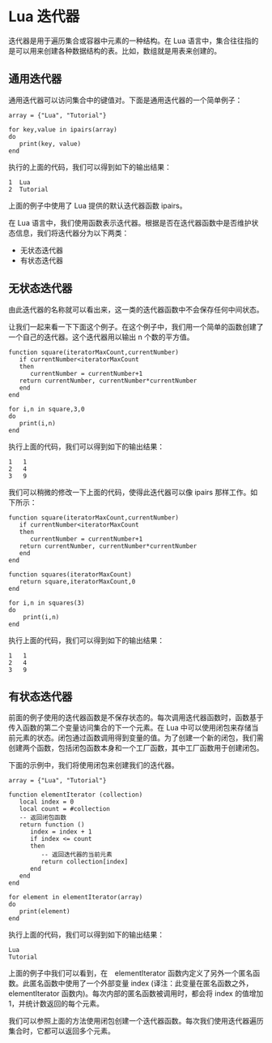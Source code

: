 # Lua 迭代器  

迭代器是用于遍历集合或容器中元素的一种结构。在 Lua 语言中，集合往往指的是可以用来创建各种数据结构的表。比如，数组就是用表来创建的。  

## 通用迭代器  

通用迭代器可以访问集合中的键值对。下面是通用迭代器的一个简单例子：  

```
array = {"Lua", "Tutorial"}

for key,value in ipairs(array) 
do
   print(key, value)
end
```  

执行的上面的代码，我们可以得到如下的输出结果：  

```
1  Lua
2  Tutorial
```  

上面的例子中使用了 Lua 提供的默认迭代器函数 ipairs。 
 
在 Lua 语言中，我们使用函数表示迭代器。根据是否在迭代器函数中是否维护状态信息，我们将迭代器分为以下两类：  

<ul>
	<li>无状态迭代器</li>  
	<li>有状态迭代器</li>
</ul>  

## 无状态迭代器  

由此迭代器的名称就可以看出来，这一类的迭代器函数中不会保存任何中间状态。 
 
让我们一起来看一下下面这个例子。在这个例子中，我们用一个简单的函数创建了一个自己的迭代器。这个迭代器用以输出 n 个数的平方值。  

```
function square(iteratorMaxCount,currentNumber)
   if currentNumber<iteratorMaxCount
   then
      currentNumber = currentNumber+1
   return currentNumber, currentNumber*currentNumber
   end
end

for i,n in square,3,0
do
   print(i,n)
end
```  

执行上面的代码，我们可以得到如下的输出结果：  

```
1	1
2	4
3	9
```  

我们可以稍微的修改一下上面的代码，使得此迭代器可以像 ipairs 那样工作。如下所示：  

```
function square(iteratorMaxCount,currentNumber)
   if currentNumber<iteratorMaxCount
   then
      currentNumber = currentNumber+1
   return currentNumber, currentNumber*currentNumber
   end
end

function squares(iteratorMaxCount)
   return square,iteratorMaxCount,0
end  

for i,n in squares(3)
do 
	print(i,n)
end
```  
执行上面的代码，我们可以得到如下的输出结果：  

```
1	1
2	4
3	9
```  

## 有状态迭代器  

前面的例子使用的迭代器函数是不保存状态的。每次调用迭代器函数时，函数基于传入函数的第二个变量访问集合的下一个元素。在 Lua 中可以使用闭包来存储当前元素的状态。闭包通过函数调用得到变量的值。为了创建一个新的闭包，我们需创建两个函数，包括闭包函数本身和一个工厂函数，其中工厂函数用于创建闭包。  

下面的示例中，我们将使用闭包来创建我们的迭代器。  

```
array = {"Lua", "Tutorial"}

function elementIterator (collection)
   local index = 0
   local count = #collection
   -- 返回闭包函数
   return function ()
      index = index + 1
      if index <= count
      then
         -- 返回迭代器的当前元素
         return collection[index]
      end
   end
end

for element in elementIterator(array)
do
   print(element)
end
```  

执行上面的代码，我们可以得到如下的输出结果：  

```
Lua
Tutorial
```  

上面的例子中我们可以看到，在　elementIterator 函数内定义了另外一个匿名函数。此匿名函数中使用了一个外部变量 index (译注：此变量在匿名函数之外，elementIterator 函数内)。每次内部的匿名函数被调用时，都会将 index 的值增加 1，并统计数返回的每个元素。 
 
我们可以参照上面的方法使用闭包创建一个迭代器函数。每次我们使用迭代器遍历集合时，它都可以返回多个元素。